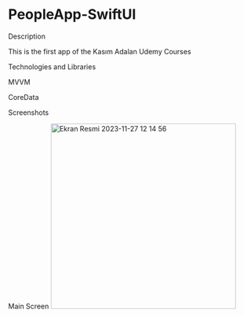 # PeopleApp-SwiftUI

Description

This is the first app of the Kasım Adalan Udemy Courses 

Technologies and Libraries

MVVM

CoreData


Screenshots

Main Screen <img width="377" alt="Ekran Resmi 2023-11-27 12 14 56" src="https://github.com/Ekinugur/PeopleApp-SwiftUI/assets/89681999/04610f61-82e7-40be-b0f1-8f04d0fc67af">
